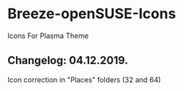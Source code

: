 # Breeze-openSUSE-Icons
Icons For Plasma Theme

Changelog: 04.12.2019.
----------------------

Icon correction in "Places" folders (32 and 64)
